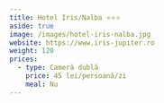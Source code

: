```yaml
---
title: Hotel Iris/Nalba ⭐⭐⭐
aside: true
image: /images/hotel-iris-nalba.jpg
website: https://www.iris-jupiter.ro
weight: 120
prices:
  - type: Cameră dublă
    price: 45 lei/persoană/zi
    meal: Nu
---
```


